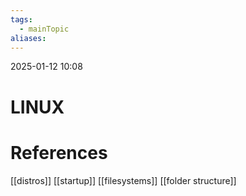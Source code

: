```yaml
---
tags:
  - mainTopic
aliases:
---
```

2025-01-12 10:08
# LINUX

# References
[[distros]]
[[startup]]
[[filesystems]]
[[folder structure]]
